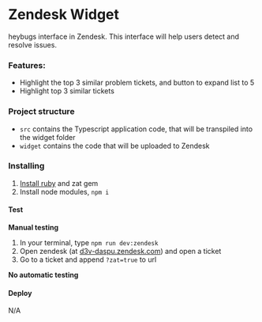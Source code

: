 # Zendesk Widget

heybugs interface in Zendesk. This interface will help users detect and resolve issues.

### Features:

- Highlight the top 3 similar problem tickets, and button to expand list to 5
- Highlight top 3 similar tickets

### Project structure

- `src` contains the Typescript application code, that will be transpiled into the widget folder
- `widget` contains the code that will be uploaded to Zendesk

### Installing

1. [Install ruby](https://developer.zendesk.com/documentation/apps/getting-started/system-prep-for-app-developers/2-managing-ruby-versions/) and zat gem
2. Install node modules, `npm i`

#### Test

**Manual testing**

1. In your terminal, type `npm run dev:zendesk`
2. Open zendesk (at [d3v-daspu.zendesk.com](d3v-daspu.zendesk.com)) and open a ticket
3. Go to a ticket and append `?zat=true` to url

**No automatic testing**

#### Deploy

N/A
